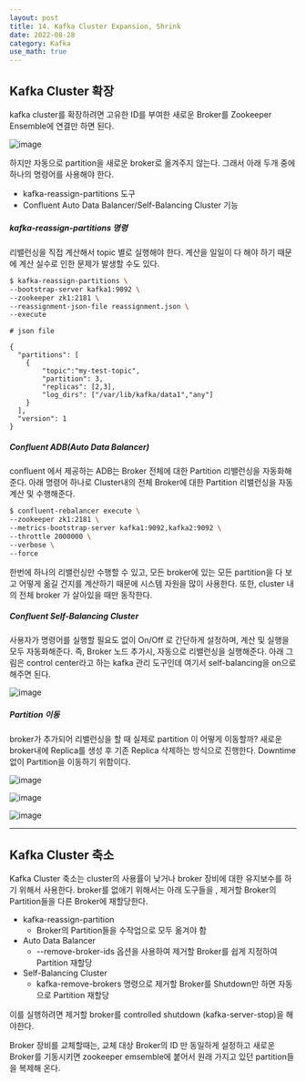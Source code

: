 ```yaml
---
layout: post
title: 14. Kafka Cluster Expansion, Shrink
date: 2022-08-28
category: Kafka
use_math: true
---
```



## Kafka Cluster 확장 

kafka cluster를 확장하려면 고유한 ID를 부여한 새로운 Broker를 Zookeeper Ensemble에 연결만 하면 된다. 

![image](https://user-images.githubusercontent.com/61526722/187059727-bef97f68-7595-4e1c-b9bb-fd5be007c6d2.png)


하지만 자동으로 partition을 새로운 broker로 옮겨주지 않는다. 그래서 아래 두개 중에 하나의 명령어를 사용해야 한다. 
- kafka-reassign-partitions 도구
- Confluent Auto Data Balancer/Self-Balancing Cluster 기능


##### kafka-reassign-partitions 명령

리밸런싱을 직접 계산해서 topic 별로 실행해야 한다. 계산을 일일이 다 해야 하기 때문에 계산 실수로 인한 문제가 발생할 수도 있다. 

```bash
$ kafka-reassign-partitions \
--bootstrap-server kafka1:9092 \
--zookeeper zk1:2181 \
--reassignment-json-file reassignment.json \
--execute
```

```
# json file 

{
  "partitions": [
    {
        "topic":"my-test-topic",
        "partition": 3,
        "replicas": [2,3],
        "log_dirs": ["/var/lib/kafka/data1","any"]
    }
  ],
  "version": 1
}
```

##### Confluent ADB(Auto Data Balancer)

confluent 에서 제공하는 ADB는  Broker 전체에 대한 Partition 리밸런싱을 자동화해준다. 아래 명령어 하나로 Cluster내의 전체 Broker에 대한 Partition 리밸런싱을 자동 계산 및 수행해준다. 

```bash
$ confluent-rebalancer execute \
--zookeeper zk1:2181 \
--metrics-bootstrap-server kafka1:9092,kafka2:9092 \
--throttle 2000000 \
--verbose \
--force
```

한번에 하나의 리밸런싱만 수행할 수 있고, 모든 broker에 있는 모든 partition을 다 보고 어떻게 옮길 건지를 계산하기 때문에 시스템 자원을 많이 사용한다. 또한, cluster 내의 전체 broker 가 살아있을 때만 동작한다. 


##### Confluent Self-Balancing Cluster

사용자가 명령어를 실행할 필요도 없이 On/Off 로 간단하게 설정하며, 계산 및 실행을 모두 자동화해준다. 즉, Broker 노드 추가시, 자동으로 리밸런싱을 실행해준다. 아래 그림은 control center라고 하는 kafka 관리 도구인데 여기서 self-balancing을 on으로 해주면 된다. 

![image](https://user-images.githubusercontent.com/61526722/187059965-4307b6cf-43c1-41e5-afc1-53a51c2f20c5.png)


##### Partition 이동

broker가 추가되어 리밸런싱을 할 때 실제로 partition 이 어떻게 이동할까? 새로운 broker내에 Replica를 생성 후 기존 Replica 삭제하는 방식으로 진행한다. Downtime 없이 Partition을 이동하기 위함이다. 


![image](https://user-images.githubusercontent.com/61526722/187060024-d7a14f6e-ec7c-4914-bbee-8bfa222985f7.png)

![image](https://user-images.githubusercontent.com/61526722/187060030-b987f7c9-21b1-409e-be38-874e6d37ede0.png)

![image](https://user-images.githubusercontent.com/61526722/187060036-a25abb02-0cb3-4bbc-9086-271ff6b3fbb4.png)


---

## Kafka Cluster 축소

Kafka Cluster 축소는 cluster의 사용률이 낮거나 broker 장비에 대한 유지보수를 하기 위해서 사용한다. broker를 없애기 위해서는 아래 도구들을 , 제거할 Broker의 Partition들을 다른 Broker에 재할당한다. 

- kafka-reassign-partition 
  - Broker의 Partition들을 수작업으로 모두 옮겨야 함
- Auto Data Balancer 
  - --remove-broker-ids 옵션을 사용하여 제거할 Broker를 쉽게 지정하여 Partition 재할당
- Self-Balancing Cluster
  - kafka-remove-brokers 명령으로 제거할 Broker를 Shutdown만 하면 자동으로 Partition 재할당
  
이를 실행하려면 제거할 broker를 controlled shutdown (kafka-server-stop)을 해야한다. 


Broker 장비를 교체할때는, 교체 대상 Broker의 ID 만 동일하게 설정하고 새로운 Broker를 기동시키면 zookeeper emsemble에 붙어서 원래 가지고 있던 partition들을 복제해 온다. 
